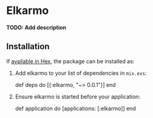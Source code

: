 # Elkarmo

**TODO: Add description**

## Installation

If [available in Hex](https://hex.pm/docs/publish), the package can be installed as:

  1. Add elkarmo to your list of dependencies in `mix.exs`:

        def deps do
          [{:elkarmo, "~> 0.0.1"}]
        end

  2. Ensure elkarmo is started before your application:

        def application do
          [applications: [:elkarmo]]
        end


